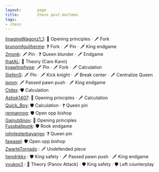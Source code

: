 ```yaml
---
layout:       page
title:        Chess post-mortems
tags:
- chess
---
```


[ImagineWagonz1_1](https://www.chess.com/analysis/game/live/54540581137?tab=review): 📖 Opening principles ‧ 🗡 Fork   
[brunomfguilherme](https://www.chess.com/analysis/game/live/54511171299?tab=review): ❓ Fork ‧ 🗡 Pin ‧ 🗡 King endgame    
[2monk](https://www.chess.com/analysis/game/live/54509997241?tab=review): 🗡 Pin ‧ ❓ Queen blunder ‧ 🗡 Endgame  
[thatAL](https://www.chess.com/game/live/54475143611): 📖 Theory (Caro Kann)  
[kyawlinphyoe](https://www.chess.com/analysis/game/live/54454171881?tab=review): 🗡 Pin ‧ 🗡 Fork ‧ 🗡 Calculation  
[SjefenS](https://www.chess.com/analysis/game/live/54386443797?tab=review): 🗡 Pin ‧ 🗡 Kick knight ‧  🗡 Break center ‧ 🗡 Centralize Queen  
[jpoyn](https://www.chess.com/analysis/game/live/54333052535?tab=review): 🗡 Passed pawn push ‧ 🗡 King endgame   
[Ctdex](https://www.chess.com/game/live/54308452521): 🛡 Calculation  
[Ashok1407](https://www.chess.com/game/live/54305990039): 📖 Opening principles ‧ 🗡 Calculation  
[Quick_Boy](https://www.chess.com/analysis/game/live/54292145691?tab=review): 🛡 Calculation ‧ ❓ Queen pin  
[rennannog](https://www.chess.com/analysis/game/live/54247862045?tab=review): 🛡 Open opp bishop  
[Gajnutdinov](https://www.chess.com/analysis/game/live/54218433189?tab=review): 📖 Opening principles  
[Fussballpunk](https://www.chess.com/analysis/game/live/54217771621?tab=review): 🛡 Rook endgame  
[johnlesterbayango](https://www.chess.com/analysis/game/live/54169777421?tab=review): ❓ Queen pin  
[fawasel](https://www.chess.com/analysis/game/live/54154821071?tab=review): 🛡 Open opp bishop  
[ZwarteTornado](https://www.chess.com/analysis/game/live/54133208313?tab=review) : 🗡 Undefended piece  
[hendrikkx](https://lichess.org/study/2idugIW1/Q3vEzwoq) : 🛡 King safety ‧ 🗡 Passed pawn push ‧ 🗡 King endgame       
[vyukov3](https://lichess.org/study/2idugIW1/iceyd70O) : 📖 Theory (Panov Attack) ‧ 🛡 King safety ‧ 🛡 Left counterplay 
